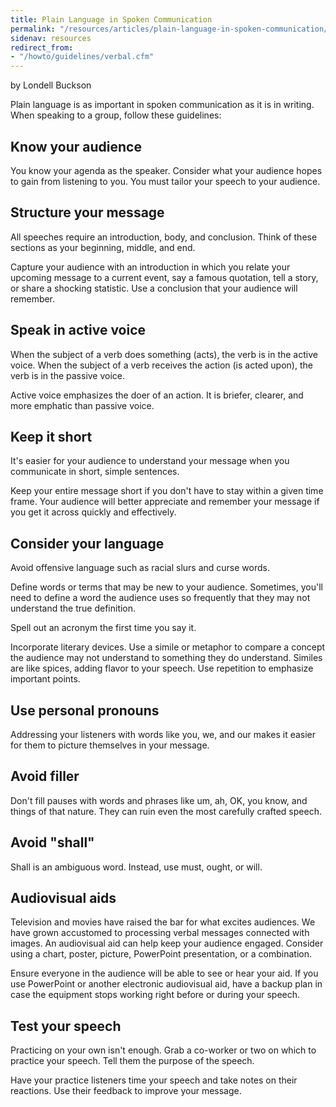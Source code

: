```yaml
---
title: Plain Language in Spoken Communication
permalink: "/resources/articles/plain-language-in-spoken-communication/"
sidenav: resources
redirect_from:
- "/howto/guidelines/verbal.cfm"
---
```


by Londell Buckson

Plain language is as important in spoken communication as it is in writing. When speaking to a group, follow these guidelines:

## Know your audience

You know your agenda as the speaker. Consider what your audience hopes to gain from listening to you. You must tailor your speech to your audience.

## Structure your message

All speeches require an introduction, body, and conclusion. Think of these sections as your beginning, middle, and end.

Capture your audience with an introduction in which you relate your upcoming message to a current event, say a famous quotation, tell a story, or share a shocking statistic. Use a conclusion that your audience will remember.

## Speak in active voice

When the subject of a verb does something (acts), the verb is in the active voice. When the subject of a verb receives the action (is acted upon), the verb is in the passive voice.

Active voice emphasizes the doer of an action. It is briefer, clearer, and more emphatic than passive voice.

## Keep it short

It's easier for your audience to understand your message when you communicate in short, simple sentences.

Keep your entire message short if you don't have to stay within a given time frame. Your audience will better appreciate and remember your message if you get it across quickly and effectively.

## Consider your language

Avoid offensive language such as racial slurs and curse words.

Define words or terms that may be new to your audience. Sometimes, you'll need to define a word the audience uses so frequently that they may not understand the true definition.

Spell out an acronym the first time you say it.

Incorporate literary devices. Use a simile or metaphor to compare a concept the audience may not understand to something they do understand. Similes are like spices, adding flavor to your speech. Use repetition to emphasize important points.

## Use personal pronouns

Addressing your listeners with words like you, we, and our makes it easier for them to picture themselves in your message.

## Avoid filler

Don't fill pauses with words and phrases like um, ah, OK, you know, and things of that nature. They can ruin even the most carefully crafted speech.

## Avoid "shall"

Shall is an ambiguous word. Instead, use must, ought, or will.

## Audiovisual aids

Television and movies have raised the bar for what excites audiences. We have grown accustomed to processing verbal messages connected with images. An audiovisual aid can help keep your audience engaged. Consider using a chart, poster, picture, PowerPoint presentation, or a combination.

Ensure everyone in the audience will be able to see or hear your aid. If you use PowerPoint or another electronic audiovisual aid, have a backup plan in case the equipment stops working right before or during your speech.

## Test your speech

Practicing on your own isn't enough. Grab a co-worker or two on which to practice your speech. Tell them the purpose of the speech.

Have your practice listeners time your speech and take notes on their reactions. Use their feedback to improve your message.
